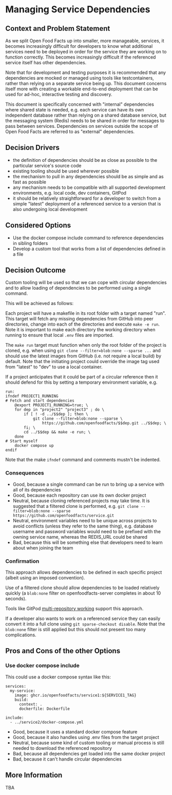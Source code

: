 # Managing Service Dependencies

## Context and Problem Statement

As we split Open Food Facts up into smaller, more manageable, services, it becomes increasingly difficult for developers to know what additional services need to be deployed in order for the service they are working on to function correctly. This becomes increasingly difficult if the referenced service itself has other dependencies.

Note that for development and testing purposes it is recommended that any dependencies are mocked or managed using tools like testcontainers, rather than relying on a separate service being up. This document concerns itself more with creating a workable end-to-end deployment that can be used for ad-hoc, interactive testing and discovery.

This document is specifically concerned with "internal" dependencies where shared state is needed, e.g. each service can have its own independent database rather than relying on a shared database service, but the messaging system (Redis) needs to be shared in order for messages to pass between services. Dependencies on services outside the scope of Open Food Facts are referred to as "external" dependencies.

## Decision Drivers

* the definition of dependencies should be as close as possible to the particular service's source code
* existing tooling should be used wherever possible
* the mechanism to pull in any dependencies should be as simple and as fast as possible
* any mechanism needs to be compatible with all supported development environments, e.g. local code, dev containers, GitPod
* it should be relatively straightforward for a developer to switch from a simple "latest" deployment of a referenced service to a version that is also undergoing local development

## Considered Options

* Use the docker compose include command to reference dependencies in sibling folders
* Develop a custom tool that works from a list of dependencies defined in a file

## Decision Outcome

Custom tooling will be used so that we can cope with circular dependencies and to allow loading of dependencies to be performed using a single command.

This will be achieved as follows:

Each project will have a makefile in its root folder with a target named "run". This target will fetch any missing dependencies from GitHub into peer directories, change into each of the directories and execute `make -e run`. Note it is important to make each directory the working directory when running to ensure that local `.env` files are imported.

The `make run` target must function when only the root folder of the project is cloned, e.g. when using `git clone --filter=blob:none --sparse ...` and should use the latest images from GitHub (i.e. not require a local build) by default. Note that the initiating project could override the image tag used from "latest" to "dev" to use a local container.

If a project anticipates that it could be part of a circular reference then it should defend for this by setting a temporary environment variable, e.g.

```make
run:
ifndef PROJECT1_RUNNING
# Fetch and start dependencies
	@export PROJECT1_RUNNING=true; \
	for dep in "project2" "project3" ; do \
		if [ ! -d ../$$dep ]; then \
			git clone --filter=blob:none --sparse \
				https://github.com/openfoodfacts/$$dep.git ../$$dep; \
		fi; \
		cd ../$$dep && make -e run; \
	done
# Start myself
	docker compose up
endif
```

Note that the make `ifndef` command and comments mustn't be indented.

### Consequences

* Good, because a single command can be run to bring up a service with all of its dependencies
* Good, because each repository can use its own docker project
* Neutral, because cloning referenced projects may take time. It is suggested that a filtered clone is performed, e.g. `git clone --filter=blob:none --sparse https://github.com/openfoodfacts/service.git`
* Neutral, environment variables need to be unique across projects to avoid conflicts (unless they refer to the same thing), e.g. database username and password variables would need to be prefixed with the owning service name, whereas the REDIS_URL could be shared
* Bad, because this will be something else that developers need to learn about when joining the team

### Confirmation

This approach allows dependencies to be defined in each specific project (albeit using an imposed convention).

Use of a filtered clone should allow dependencies to be loaded relatively quickly (a `blob:none` filter on openfoodfacts-server completes in about 10 seconds).

Tools like GitPod [multi-repository working](https://www.gitpod.io/docs/configure/workspaces/multi-repo) support this approach.

If a developer also wants to work on a referenced service they can easily convert it into a full clone using `git sparse-checkout disable`. Note that the `blob:none` filter is still applied but this should not present too many complications.

## Pros and Cons of the other Options

### Use docker compose include

This could use a docker compose syntax like this:

```
services:
  my-service:
    image: ghcr.io/openfoodfacts/service1:${SERVICE1_TAG}
    build:
      context: .
      dockerfile: Dockerfile

include:
  - ../service2/docker-compose.yml
```

* Good, because it uses a standard docker compose feature
* Good, because it also handles using .env files from the target project
* Neutral, because some kind of custom tooling or manual process is still needed to download the referenced repository
* Bad, because all dependencies get loaded into the same docker project
* Bad, because it can't handle circular dependencies

## More Information

TBA
